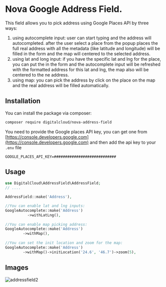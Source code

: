 # Nova Google Address Field.

This field allows you to pick address using Google Places API by three ways:
1) using autocomplete input: user can start typing and the address will autocompleted. after the user select a place from the popup places the full real address with all the metadata (like latitude and longitude) will be filled in the form and the map will centered to the selected address.
2) using lat and long input: if you have the specific lat and lng for the place, you can put the in the form and the autocomplete input will be refreshed with the formatted address for this lat and lng, the map also will be centered to the ne address.
3) using map: you can pick the address by click on the place on the map and the real address will be filled automatically.

## Installation

You can install the package via composer:

```bash
composer require digitalcloud/nova-address-field
```

You need to provide the Google places API key, you can get one from [https://console.developers.google.com](https://console.developers.google.com)
and then add the api key to your `.env` file

```shell
GOOGLE_PLACES_API_KEY=############################
```

## Usage

```php
use DigitalCloud\AddressField\AddressField;
// ....

AddressField::make('Address'),

//You can enable lat and lng inputs:
GoogleAutocomplete::make('Address')
          ->withLatLng(),
          
//You can enable map picking address:
GoogleAutocomplete::make('Address')
        ->withMap(),
        
//You can set the init location and zoom for the map:
GoogleAutocomplete::make('Address')
        ->withMap()->initLocation('24.6', '46.7')->zoom(5),

```

## Images
![addressfield2](https://user-images.githubusercontent.com/41853913/49798944-444c6800-fd4c-11e8-9299-0732960e8469.PNG)
